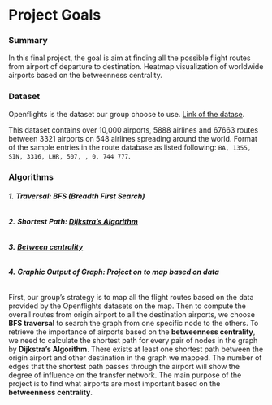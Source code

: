 # Project Goals

### Summary

In this final project, the goal is aim at finding all the possible flight routes from airport of departure to destination. Heatmap visualization of worldwide airports based on the betweenness centrality.

### Dataset

Openflights is the dataset our group choose to use. [Link of the datase](https://openflights.org/data.html).

This dataset contains over 10,000 airports, 5888 airlines and 67663 routes between 3321 airports on 548 airlines spreading around the world. Format of the sample entries in the route database as listed following: `BA, 1355, SIN, 3316, LHR, 507, , 0, 744 777`.

### Algorithms

###### **1.**   **Traversal: BFS (Breadth First Search)**

###### **2.**   **Shortest Path: [Dijkstra’s Algorithm](https://en.wikipedia.org/wiki/Dijkstra%27s_algorithm)**

###### **3.**   **[Between centrality](https://en.wikipedia.org/wiki/Betweenness_centrality)**

###### **4.**   **Graphic Output of Graph: Project on to map based on data**

First, our group’s strategy is to map all the flight routes based on the data provided by the Openflights datasets on the map. Then to compute the overall routes from origin airport to all the destination airports, we choose **BFS traversal** to search the graph from one specific node to the others. To retrieve the importance of airports based on the **betweenness centrality**, we need to calculate the shortest path for every pair of nodes in the graph by **Dijkstra’s Algorithm**. There exists at least one shortest path between the origin airport and other destination in the graph we mapped. The number of edges that the shortest path passes through the airport will show the degree of influence on the transfer network. The main purpose of the project is to find what airports are most important based on the **betweenness centrality**.

 